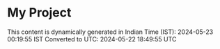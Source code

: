 # My Project

This content is dynamically generated in Indian Time (IST): 2024-05-23 00:19:55 IST
Converted to UTC: 2024-05-22 18:49:55 UTC
